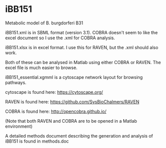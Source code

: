 # iBB151
Metabolic model of B. burgdorferi B31

iBB151.xml is in SBML format (version 3.1). COBRA doesn't seem to like the excel document so I use the .xml for COBRA analysis.

iBB151.xlsx is in excel format. I use this for RAVEN, but the .xml should also work.

Both of these can be analysed in Matlab using either COBRA or RAVEN. The excel file is much easier to browse.

iBB151_essential.xgmml is a cytoscape network layout for browsing pathways.

cytoscape is found here: https://cytoscape.org/

RAVEN is found here: https://github.com/SysBioChalmers/RAVEN

COBRA is found here: http://opencobra.github.io/

(Note that both RAVEN and COBRA are to be opened in a Matlab environment)

A detailed methods document describing the generation and analysis of iBB151 is found in methods.doc
